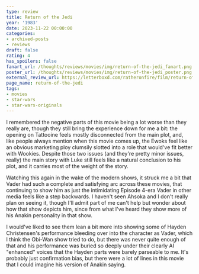 ```yaml
---
type: review
title: Return of the Jedi
year: '1983'
date: 2023-11-22 00:00:00
categories:
- archived-posts
- reviews
draft: false
rating: 4
has_spoilers: false
fanart_url: /thoughts/reviews/movies/img/return-of-the-jedi_fanart.png
poster_url: /thoughts/reviews/movies/img/return-of-the-jedi_poster.png
external_review_url: https://letterboxd.com/ratheronfire/film/return-of-the-jedi/
page_name: return-of-the-jedi
tags:
- movies
- star-wars
- star-wars-originals
---
```


I remembered the negative parts of this movie being a lot worse than they really are, though they still bring the experience down for me a bit: the opening on Tattooine feels mostly disconnected from the main plot, and, like people always mention when this movie comes up, the Ewoks feel like an obvious marketing ploy clumsily slotted into a role that would've fit better with Wookies. Despite those two issues (and they're pretty minor issues, really) the main story with Luke still feels like a natural conclusion to his plot, and it carries most of the weight of the story.

Watching this again in the wake of the modern shows, it struck me a bit that Vader had such a complete and satisfying arc across these movies, that continuing to show him as just the intimidating Episode 4-era Vader in other media feels like a step backwards. I haven't seen Ahsoka and I don't really plan on seeing it, though I'll admit part of me can't help but wonder about how that show depicts him, since from what I've heard they show more of his Anakin personality in that show.

I would've liked to see them lean a bit more into showing some of Hayden Christensen's performance bleeding over into the character as Vader, which I think the Obi-Wan show tried to do, but there was never quite enough of that and his performance was buried so deeply under their clearly AI "enhanced" voices that the Hayden parts were barely parseable to me. It's probably just confirmation bias, but there were a lot of lines in this movie that I could imagine his version of Anakin saying.